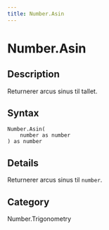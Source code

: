 ```yaml
---
title: Number.Asin
---
```


# Number.Asin


## Description

Returnerer arcus sinus til tallet.


## Syntax

```powerquery
Number.Asin(
    number as number
) as number
```


## Details

Returnerer arcus sinus til <code>number</code>.



## Category
Number.Trigonometry
